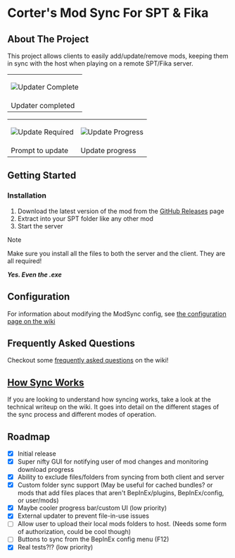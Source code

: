 # Corter's Mod Sync For SPT & Fika

## About The Project

This project allows clients to easily add/update/remove mods, keeping them in sync with the host when playing on a remote SPT/Fika server.

<table>
<tbody>
<tr>
<td>

![Updater Complete](https://github.com/user-attachments/assets/f66a09b5-e133-418f-abf9-466b619cd2c9)</td>
</tr>
<tr>
<td>Updater completed</td>
</tr>
</tbody>
</table>

<table>
<tbody>
<tr>
<td>

![Update Required](https://github.com/user-attachments/assets/03c3ed36-f6d3-4067-b1dc-48fe726ed489)</td>
<td>

![Update Progress](https://github.com/user-attachments/assets/c4ca8953-03be-4d3b-af96-6ee7f1ee3ce2)</td>
</tr>
<tr>
<td>Prompt to update</td>
<td>Update progress</td>
</tr>
</tbody>
</table>

## Getting Started

### Installation

1. Download the latest version of the mod from the [GitHub Releases](https://github.com/c-orter/modsync/releases) page
2. Extract into your SPT folder like any other mod
3. Start the server

> [!NOTE]
> Make sure you install all the files to both the server and the client. They are all required!
>
> ***Yes. Even the .exe***

## Configuration

For information about modifying the ModSync config, see [the configuration page on the wiki](https://github.com/c-orter/ModSync/wiki/Configuration)

## Frequently Asked Questions

Checkout some [frequently asked questions](https://github.com/c-orter/ModSync/wiki/FAQ) on the wiki!

## [How Sync Works](https://github.com/c-orter/ModSync/wiki/How-Sync-Works)

If you are looking to understand how syncing works, take a look at the technical writeup on the wiki. It goes into detail on the different stages of the sync process
and different modes of operation.

## Roadmap

- [x] Initial release
- [x] Super nifty GUI for notifying user of mod changes and monitoring download progress
- [x] Ability to exclude files/folders from syncing from both client and server
- [x] Custom folder sync support (May be useful for cached bundles? or mods that add files places that aren't BepInEx/plugins, BepInEx/config, or user/mods)
- [x] Maybe cooler progress bar/custom UI (low priority)
- [x] External updater to prevent file-in-use issues
- [ ] Allow user to upload their local mods folders to host. (Needs some form of authorization, could be cool though)
- [ ] Buttons to sync from the BepInEx config menu (F12)
- [x] Real tests?!? (low priority)
